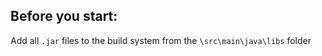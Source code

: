 ## Before you start: 

Add all `.jar` files to the build system from the `\src\main\java\libs` folder
